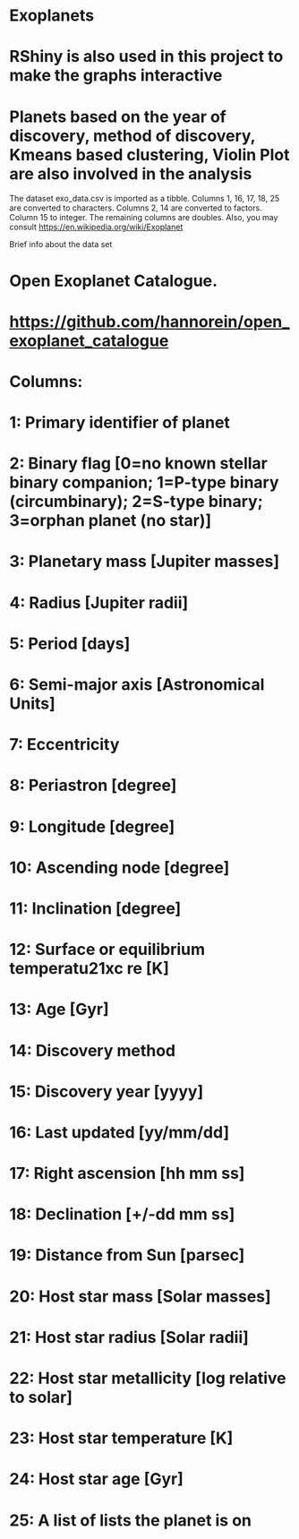 # Exoplanets
# RShiny is also used in this project to make the graphs interactive
# Planets based on the year of discovery, method of discovery, Kmeans based clustering, Violin Plot are also involved in the analysis
The dataset exo_data.csv  is imported as a tibble.
Columns 1, 16, 17, 18, 25 are converted to characters. 
Columns 2, 14 are converted to factors. 
Column 15 to  integer. 
The remaining columns are  doubles.
Also, you may consult https://en.wikipedia.org/wiki/Exoplanet

Brief info about the data set
# Open Exoplanet Catalogue.
# https://github.com/hannorein/open_exoplanet_catalogue
# 
# Columns: 
# 
#  1: Primary identifier of planet
#  2: Binary flag [0=no known stellar binary companion; 1=P-type binary (circumbinary); 2=S-type binary; 3=orphan planet (no star)]
#  3: Planetary mass [Jupiter masses]
#  4: Radius [Jupiter radii]
#  5: Period [days]
#  6: Semi-major axis [Astronomical Units]
#  7: Eccentricity
#  8: Periastron [degree]
#  9: Longitude [degree]
# 10: Ascending node [degree]
# 11: Inclination [degree]
# 12: Surface or equilibrium temperatu21xc re [K]
# 13: Age [Gyr]
# 14: Discovery method
# 15: Discovery year [yyyy]
# 16: Last updated [yy/mm/dd]
# 17: Right ascension [hh mm ss]
# 18: Declination [+/-dd mm ss]
# 19: Distance from Sun [parsec]
# 20: Host star mass [Solar masses]
# 21: Host star radius [Solar radii]
# 22: Host star metallicity [log relative to solar]
# 23: Host star temperature [K]
# 24: Host star age [Gyr]
# 25: A list of lists the planet is on
# 

